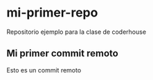 # mi-primer-repo
Repositorio ejemplo para la clase de coderhouse

## Mi primer commit remoto
Esto es un commit remoto